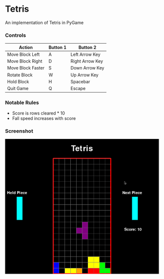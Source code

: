 # Tetris
An implementation of Tetris in PyGame

### Controls
<div class="datatable-begin"></div>

Action                                | Button 1 | Button 2
------------------------------------- | -------- | ---------------
Move Block Left                       | A        | Left Arrow Key
Move Block Right                      | D        | Right Arrow Key
Move Block Faster                     | S        | Down Arrow Key
Rotate Block                          | W        | Up Arrow Key
Hold Block                            | H        | Spacebar
Quit Game                             | Q        | Escape

<div class="datatable-end"></div>


### Notable Rules
* Score is rows cleared * 10
* Fall speed increases with score

### Screenshot
![Markdown Image](screenshot.png)

